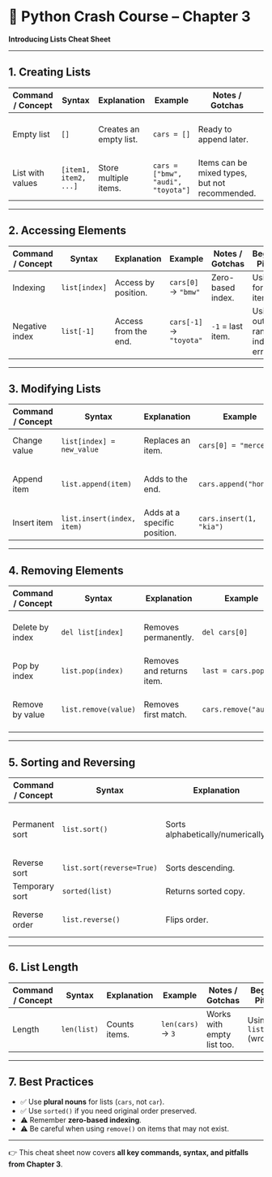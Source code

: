 

# 📘 Python Crash Course – Chapter 3

**Introducing Lists Cheat Sheet**

---

## 1. Creating Lists

| Command / Concept | Syntax                | Explanation            | Example                            | Notes / Gotchas                                | Beginner Pitfalls                    |
| ----------------- | --------------------- | ---------------------- | ---------------------------------- | ---------------------------------------------- | ------------------------------------ |
| Empty list        | `[]`                  | Creates an empty list. | `cars = []`                        | Ready to append later.                         | Forgetting brackets → `cars = list`. |
| List with values  | `[item1, item2, ...]` | Store multiple items.  | `cars = ["bmw", "audi", "toyota"]` | Items can be mixed types, but not recommended. | Missing commas → `["bmw" "audi"]`.   |

---

## 2. Accessing Elements

| Command / Concept | Syntax        | Explanation          | Example                 | Notes / Gotchas   | Beginner Pitfalls                 |
| ----------------- | ------------- | -------------------- | ----------------------- | ----------------- | --------------------------------- |
| Indexing          | `list[index]` | Access by position.  | `cars[0]` → `"bmw"`     | Zero-based index. | Using `1` for first item.         |
| Negative index    | `list[-1]`    | Access from the end. | `cars[-1]` → `"toyota"` | `-1` = last item. | Using out-of-range index → error. |

---

## 3. Modifying Lists

| Command / Concept | Syntax                     | Explanation                  | Example                 | Notes / Gotchas             | Beginner Pitfalls                  |
| ----------------- | -------------------------- | ---------------------------- | ----------------------- | --------------------------- | ---------------------------------- |
| Change value      | `list[index] = new_value`  | Replaces an item.            | `cars[0] = "mercedes"`  | Overwrites only that index. | Forgetting index.                  |
| Append item       | `list.append(item)`        | Adds to the end.             | `cars.append("honda")`  | Always one item.            | Using `append` for multiple items. |
| Insert item       | `list.insert(index, item)` | Adds at a specific position. | `cars.insert(1, "kia")` | Shifts following items.     | Forgetting index argument.         |

---

## 4. Removing Elements

| Command / Concept | Syntax               | Explanation               | Example               | Notes / Gotchas               | Beginner Pitfalls                   |
| ----------------- | -------------------- | ------------------------- | --------------------- | ----------------------------- | ----------------------------------- |
| Delete by index   | `del list[index]`    | Removes permanently.      | `del cars[0]`         | Cannot retrieve deleted item. | Deleting wrong index.               |
| Pop by index      | `list.pop(index)`    | Removes and returns item. | `last = cars.pop()`   | Defaults to last item.        | Forgetting `()` → `TypeError`.      |
| Remove by value   | `list.remove(value)` | Removes first match.      | `cars.remove("audi")` | Errors if value not found.    | Expecting it to remove all matches. |

---

## 5. Sorting and Reversing

| Command / Concept | Syntax                    | Explanation                       | Example                   | Notes / Gotchas                             | Beginner Pitfalls                 |
| ----------------- | ------------------------- | --------------------------------- | ------------------------- | ------------------------------------------- | --------------------------------- |
| Permanent sort    | `list.sort()`             | Sorts alphabetically/numerically. | `cars.sort()`             | Case-sensitive: uppercase before lowercase. | Expecting to keep original order. |
| Reverse sort      | `list.sort(reverse=True)` | Sorts descending.                 | `cars.sort(reverse=True)` | —                                           | Forgetting `reverse=True`.        |
| Temporary sort    | `sorted(list)`            | Returns sorted copy.              | `sorted(cars)`            | Original unchanged.                         | Forgetting to reassign.           |
| Reverse order     | `list.reverse()`          | Flips order.                      | `cars.reverse()`          | Not the same as sorting.                    | Expecting alphabetical order.     |

---

## 6. List Length

| Command / Concept | Syntax      | Explanation   | Example           | Notes / Gotchas            | Beginner Pitfalls           |
| ----------------- | ----------- | ------------- | ----------------- | -------------------------- | --------------------------- |
| Length            | `len(list)` | Counts items. | `len(cars)` → `3` | Works with empty list too. | Using `list.len()` (wrong). |

---

## 7. Best Practices

* ✅ Use **plural nouns** for lists (`cars`, not `car`).
* ✅ Use `sorted()` if you need original order preserved.
* ⚠️ Remember **zero-based indexing**.
* ⚠️ Be careful when using `remove()` on items that may not exist.

---

👉 This cheat sheet now covers **all key commands, syntax, and pitfalls from Chapter 3**.


